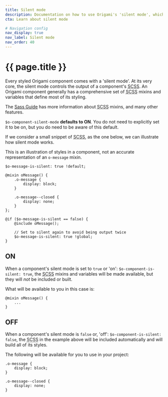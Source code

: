 ```yaml
---
title: Silent mode
description: Documentation on how to use Origami's 'silent mode', which allows you to control the output size of a component's CSS.
cta: Learn about silent mode

# Navigation config
nav_display: true
nav_label: Silent mode
nav_order: 40
---
```


# {{ page.title }}

Every styled Origami component comes with a 'silent mode'. At its very core, the silent mode controls the output of a component's <abbr title="Sassy Cascading Style Sheets">SCSS</abbr>.
An Origami component generally has a comprehensive set of <abbr title="Sassy Cascading Style Sheets">SCSS</abbr> mixins and variables that define most of its styling.

<aside>The <a href="https://sass-lang.com/guide"  target="\_blank" >Sass Guide</a> has more information about <abbr title="Sassy Cascading Style Sheets">SCSS</abbr> mixins, and many other features.</aside>

`$o-component-silent-mode` **defaults to ON**. You do not need to explicitly set it to be on, but you do need to be aware of this default.

If we consider a small snippet of <abbr title="Sassy Cascading Style Sheets">SCSS</abbr>, as the one below, we can illustrate how silent mode works.
<aside>This is an illustration of styles in a component, not an accurate representation of an <code>o-message</code> mixin.</aside>

<pre><code class="o-syntax-highlight--scss">$o-message-is-silent: true !default;

@mixin oMessage() {
	.o-message {
		display: block;
	}

	.o-message--closed {
		display: none;
	}
};

@if ($o-message-is-silent == false) {
	@include oMessage();

	// Set to silent again to avoid being output twice
	$o-message-is-silent: true !global;
}</code></pre>

## ON

When a component's silent mode is set to `true` or 'on': `$o-component-is-silent: true`, the <abbr title="Sassy Cascading Style Sheets">SCSS</abbr> mixins and variables will be made available, but they will _not_ be included or built.

What will be available to you in this case is:


<pre><code class="o-syntax-highlight--scss">@mixin oMessage() {
	...
}</code></pre>

## OFF
When a component's silent mode is `false` or, 'off': `$o-component-is-silent: false`, the <abbr title="Sassy Cascading Style Sheets">SCSS</abbr> in the example above will be included automatically and will build all of its styles.

The following will be available for you to use in your project:

<pre><code class="o-syntax-highlight--scss">.o-message {
	display: block;
}

.o-message--closed {
	display: none;
}</code></pre>
